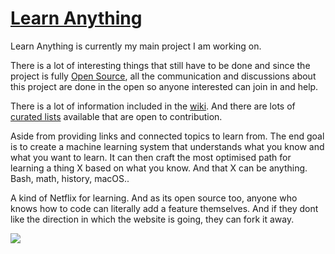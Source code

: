 # [Learn Anything](https://learn-anything.xyz)
Learn Anything is currently my main project I am working on.

There is a lot of interesting things that still have to be done and since the project is fully [Open Source](https://github.com/learn-anything/learn-anything), all the communication and discussions about this project are done in the open so anyone interested can join in and help.

There is a lot of information included in the [wiki](https://github.com/learn-anything/learn-anything/wiki). And there are lots of [curated lists](https://github.com/learn-anything/curated-lists#readme) available that are open to contribution.

Aside from providing links and connected topics to learn from. The end goal is to create a machine learning system that understands what you know and what you want to learn. It can then craft the most optimised path for learning a thing X based on what you know. And that X can be anything. Bash, math, history, macOS..

A kind of Netflix for learning. And as its open source too, anyone who knows how to code can literally add a feature themselves. And if they dont like the direction in which the website is going, they can fork it away.

![](https://raw.githubusercontent.com/learn-anything/learn-anything/dev/media/header.png)